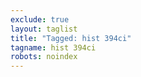 ```yaml
---
exclude: true
layout: taglist
title: "Tagged: hist 394ci"
tagname: hist 394ci
robots: noindex
---
```

